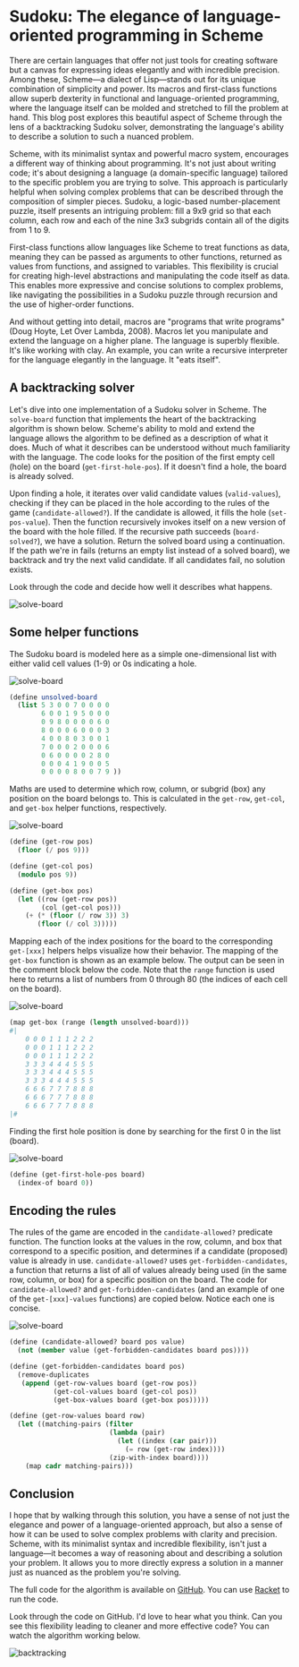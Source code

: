 # Sudoku: The elegance of language-oriented programming in Scheme

There are certain languages that offer not just tools for creating software but a canvas for expressing ideas elegantly and with incredible precision. Among these, Scheme—a dialect of Lisp—stands out for its unique combination of simplicity and power. Its macros and first-class functions allow superb dexterity in functional and language-oriented programming, where the language itself can be molded and stretched to fill the problem at hand. This blog post explores this beautiful aspect of Scheme through the lens of a backtracking Sudoku solver, demonstrating the language's ability to describe a solution to such a nuanced problem.

Scheme, with its minimalist syntax and powerful macro system, encourages a different way of thinking about programming. It's not just about writing code; it's about designing a language (a domain-specific language) tailored to the specific problem you are trying to solve. This approach is particularly helpful when solving complex problems that can be described through the composition of simpler pieces. Sudoku, a logic-based number-placement puzzle, itself presents an intriguing problem: fill a 9x9 grid so that each column, each row and each of the nine 3x3 subgrids contain all of the digits from 1 to 9.

First-class functions allow languages like Scheme to treat functions as data, meaning they can be passed as arguments to other functions, returned as values from functions, and assigned to variables. This flexibility is crucial for creating high-level abstractions and manipulating the code itself as data. This enables more expressive and concise solutions to complex problems, like navigating the possibilities in a Sudoku puzzle through recursion and the use of higher-order functions.

And without getting into detail, macros are "programs that write programs" (Doug Hoyte, Let Over Lambda, 2008). Macros let you manipulate and extend the language on a higher plane. The language is superbly flexible. It's like working with clay. An example, you can write a recursive interpreter for the language elegantly in the language. It "eats itself".

## A backtracking solver

Let's dive into one implementation of a Sudoku solver in Scheme. The `solve-board` function that implements the heart of the backtracking algorithm is shown below. Scheme's ability to mold and extend the language allows the algorithm to be defined as a description of what it does. Much of what it describes can be understood without much familiarity with the language. The code looks for the position of the first empty cell (hole) on the board (`get-first-hole-pos`). If it doesn't find a hole, the board is already solved.

Upon finding a hole, it iterates over valid candidate values (`valid-values`), checking if they can be placed in the hole according to the rules of the game (`candidate-allowed?`). If the candidate is allowed, it fills the hole (`set-pos-value`). Then the function recursively invokes itself on a new version of the board with the hole filled. If the recursive path succeeds (`board-solved?`), we have a solution. Return the solved board using a continuation. If the path we're in fails (returns an empty list instead of a solved board), we backtrack and try the next valid candidate. If all candidates fail, no solution exists.

Look through the code and decide how well it describes what happens.

![solve-board](https://github.com/usefulmove/usefulmove/blob/main/lop/solve-board.png?raw=true)

## Some helper functions

The Sudoku board is modeled here as a simple one-dimensional list with either valid cell values (1-9) or 0s indicating a hole.

![solve-board](https://github.com/usefulmove/usefulmove/blob/main/lop/unsolved-board.png?raw=true)

```scheme
(define unsolved-board
  (list 5 3 0 0 7 0 0 0 0
        6 0 0 1 9 5 0 0 0
        0 9 8 0 0 0 0 6 0
        8 0 0 0 6 0 0 0 3
        4 0 0 8 0 3 0 0 1
        7 0 0 0 2 0 0 0 6
        0 6 0 0 0 0 2 8 0
        0 0 0 4 1 9 0 0 5
        0 0 0 0 8 0 0 7 9 ))
```

Maths are used to determine which row, column, or subgrid (box) any position on the board belongs to. This is calculated in the `get-row`, `get-col`, and `get-box` helper functions, respectively.

![solve-board](https://github.com/usefulmove/usefulmove/blob/main/lop/get-xxx.png?raw=true)

```scheme
(define (get-row pos)
  (floor (/ pos 9)))

(define (get-col pos)
  (modulo pos 9))

(define (get-box pos)
  (let ((row (get-row pos))
        (col (get-col pos)))
    (+ (* (floor (/ row 3)) 3)
       (floor (/ col 3)))))
```

Mapping each of the index positions for the board to the corresponding `get-[xxx]` helpers helps visualize how their behavior. The mapping of the `get-box` function is shown as an example below. The output can be seen in the comment block below the code. Note that the `range` function is used here to returns a list of numbers from 0 through 80 (the indices of each cell on the board).

![solve-board](https://github.com/usefulmove/usefulmove/blob/main/lop/get-box-map.png?raw=true)

```scheme
(map get-box (range (length unsolved-board)))
#|
    0 0 0 1 1 1 2 2 2
    0 0 0 1 1 1 2 2 2
    0 0 0 1 1 1 2 2 2
    3 3 3 4 4 4 5 5 5
    3 3 3 4 4 4 5 5 5
    3 3 3 4 4 4 5 5 5
    6 6 6 7 7 7 8 8 8
    6 6 6 7 7 7 8 8 8
    6 6 6 7 7 7 8 8 8
|#
```

Finding the first hole position is done by searching for the first 0 in the list (board).

![solve-board](https://github.com/usefulmove/usefulmove/blob/main/lop/get-first-hole-pos.png?raw=true)

```scheme
(define (get-first-hole-pos board)
  (index-of board 0))
```

## Encoding the rules

The rules of the game are encoded in the `candidate-allowed?` predicate function. The function looks at the values in the row, column, and box that correspond to a specific position, and determines if a candidate (proposed) value is already in use. `candidate-allowed?` uses `get-forbidden-candidates`, a function that returns a list of all of values already being used (in the same row, column, or box) for a specific position on the board. The code for `candidate-allowed?` and `get-forbidden-candidates` (and an example of one of the `get-[xxx]-values` functions) are copied below. Notice each one is concise.

![solve-board](https://github.com/usefulmove/usefulmove/blob/main/lop/candidate-allowed.png?raw=true)

```scheme
(define (candidate-allowed? board pos value)
  (not (member value (get-forbidden-candidates board pos))))

(define (get-forbidden-candidates board pos)
  (remove-duplicates
   (append (get-row-values board (get-row pos))
           (get-col-values board (get-col pos))
           (get-box-values board (get-box pos)))))

(define (get-row-values board row)
  (let ((matching-pairs (filter
                         (lambda (pair)
                           (let ((index (car pair)))
                             (= row (get-row index))))
                         (zip-with-index board))))
    (map cadr matching-pairs)))
```

## Conclusion
I hope that by walking through this solution, you have a sense of not just the elegance and power of a language-oriented approach, but also a sense of how it can be used to solve complex problems with clarity and precision. Scheme, with its minimalist syntax and incredible flexibility, isn't just a language—it becomes a way of reasoning about and describing a solution your problem. It allows you to more directly express a solution in a manner just as nuanced as the problem you're solving.

The full code for the algorithm is available on [GitHub](https://github.com/usefulmove/usefulmove/blob/main/lop/sudoku.scm). You can use [Racket](https://racket-lang.org/) to run the code.

Look through the code on GitHub. I'd love to hear what you think. Can you see this flexibility leading to cleaner and more effective code? You can watch the algorithm working below.

![backtracking](https://github.com/usefulmove/usefulmove/blob/main/lop/sudoku.gif?raw=true)
